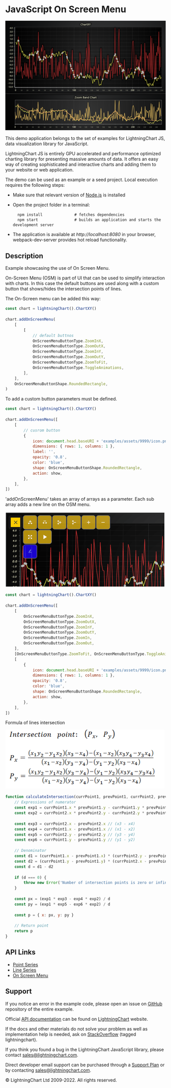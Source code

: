 # JavaScript On Screen Menu

![JavaScript On Screen Menu](osm-darkGold.png)

This demo application belongs to the set of examples for LightningChart JS, data visualization library for JavaScript.

LightningChart JS is entirely GPU accelerated and performance optimized charting library for presenting massive amounts of data. It offers an easy way of creating sophisticated and interactive charts and adding them to your website or web application.

The demo can be used as an example or a seed project. Local execution requires the following steps:

-   Make sure that relevant version of [Node.js](https://nodejs.org/en/download/) is installed
-   Open the project folder in a terminal:

          npm install              # fetches dependencies
          npm start                # builds an application and starts the development server

-   The application is available at _http://localhost:8080_ in your browser, webpack-dev-server provides hot reload functionality.


## Description

Example showcasing the use of On Screen Menu.

On-Screen Menu (OSM) is part of UI that can be used to simplify interaction with charts.
In this case the default buttons are used along with a custom button that shows/hides the intersection points of lines.

The On-Screen menu can be added this way:

```javascript
const chart = lightningChart().ChartXY()

chart.addOnScreenMenu(
    [
        [
            // default buttnos
            OnScreenMenuButtonType.ZoomInX,
            OnScreenMenuButtonType.ZoomOutX,
            OnScreenMenuButtonType.ZoomInY,
            OnScreenMenuButtonType.ZoomOutY,
            OnScreenMenuButtonType.ZoomToFit,
            OnScreenMenuButtonType.ToggleAnimations,
        ],
    ],
    OnScreenMenuButtonShape.RoundedRectangle,
)
```

To add a custom button parameters must be defined.

```javascript
const chart = lightningChart().ChartXY()

chart.addOnScreenMenu([
    [
        // cusrom button
        {
            icon: document.head.baseURI + 'examples/assets/9999/icon.png',
            dimensions: { rows: 1, columns: 1 },
            label: '',
            opacity: '0.8',
            color: 'blue',
            shape: OnScreenMenuButtonShape.RoundedRectangle,
            action: show,
        },
    ],
])
```

'addOnScreenMenu' takes an array of arrays as a parameter.
Each sub array adds a new line on the OSM menu.

![](./assets/OSM.png)

```javascript
const chart = lightningChart().ChartXY()

chart.addOnScreenMenu([
    [
        OnScreenMenuButtonType.ZoomInX,
        OnScreenMenuButtonType.ZoomOutX,
        OnScreenMenuButtonType.ZoomInY,
        OnScreenMenuButtonType.ZoomOutY,
        OnScreenMenuButtonType.ZoomIn,
        OnScreenMenuButtonType.ZoomOut,
    ],
    [OnScreenMenuButtonType.ZoomToFit, OnScreenMenuButtonType.ToggleAnimations],
    [
        {
            icon: document.head.baseURI + 'examples/assets/9999/icon.png',
            dimensions: { rows: 1, columns: 1 },
            opacity: '0.8',
            color: 'blue',
            shape: OnScreenMenuButtonShape.RoundedRectangle,
            action: show,
        },
    ],
])
```

Formula of lines intersection

![](./assets/formula.png)

```javascript
function calculateIntersection(currPoint1, prevPoint1, currPoint2, prevPoint2) {
    // Expressions of numerator
    const exp1 = currPoint1.x * prevPoint1.y - currPoint1.y * prevPoint1.x // (x1 * y2 - y1 * x2)
    const exp2 = currPoint2.x * prevPoint2.y - currPoint2.y * prevPoint2.x // (x3 * y4 - y3 * x4)

    const exp3 = currPoint2.x - prevPoint2.x // (x3 - x4)
    const exp4 = currPoint1.x - prevPoint1.x // (x1 - x2)
    const exp5 = currPoint2.y - prevPoint2.y // (y3 - y4)
    const exp6 = currPoint1.y - prevPoint1.y // (y1 - y2)

    // Denominator
    const d1 = (currPoint1.x - prevPoint1.x) * (currPoint2.y - prevPoint2.y) // (x1 - x2) * (y3 - y4)
    const d2 = (currPoint1.y - prevPoint1.y) * (currPoint2.x - prevPoint2.x) // (y1 - y2) * (x3 - x4)
    const d = d1 - d2

    if (d === 0) {
        throw new Error('Number of intersection points is zero or infinity.')
    }

    const px = (exp1 * exp3 - exp4 * exp2) / d
    const py = (exp1 * exp5 - exp6 * exp2) / d

    const p = { x: px, y: py }

    // Return point
    return p
}
```


## API Links

* [Point Series]
* [Line Series]
* [On Screen Menu]


## Support

If you notice an error in the example code, please open an issue on [GitHub][0] repository of the entire example.

Official [API documentation][1] can be found on [LightningChart][2] website.

If the docs and other materials do not solve your problem as well as implementation help is needed, ask on [StackOverflow][3] (tagged lightningchart).

If you think you found a bug in the LightningChart JavaScript library, please contact sales@lightningchart.com.

Direct developer email support can be purchased through a [Support Plan][4] or by contacting sales@lightningchart.com.

[0]: https://github.com/Arction/
[1]: https://lightningchart.com/lightningchart-js-api-documentation/
[2]: https://lightningchart.com
[3]: https://stackoverflow.com/questions/tagged/lightningchart
[4]: https://lightningchart.com/support-services/

© LightningChart Ltd 2009-2022. All rights reserved.


[Point Series]: https://lightningchart.com/js-charts/api-documentation/v5.1.0/classes/PointSeries.html
[Line Series]: https://lightningchart.com/js-charts/api-documentation/v5.1.0/classes/LineSeries.html
[On Screen Menu]: https://lightningchart.com/js-charts/api-documentation/v5.1.0/classes/ChartXY.html#addOnScreenMenu

